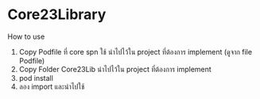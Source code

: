 # Core23Library

How to use 

1. Copy Podfile ที่ core spn ใช้ นำไปไว้ใน project ที่ต้องการ implement (ดูจาก file Podfile)
2. Copy Folder Core23Lib นำไปไว้ใน project ที่ต้องการ implement
3. pod install
4. ลอง import และนำไปใช้


